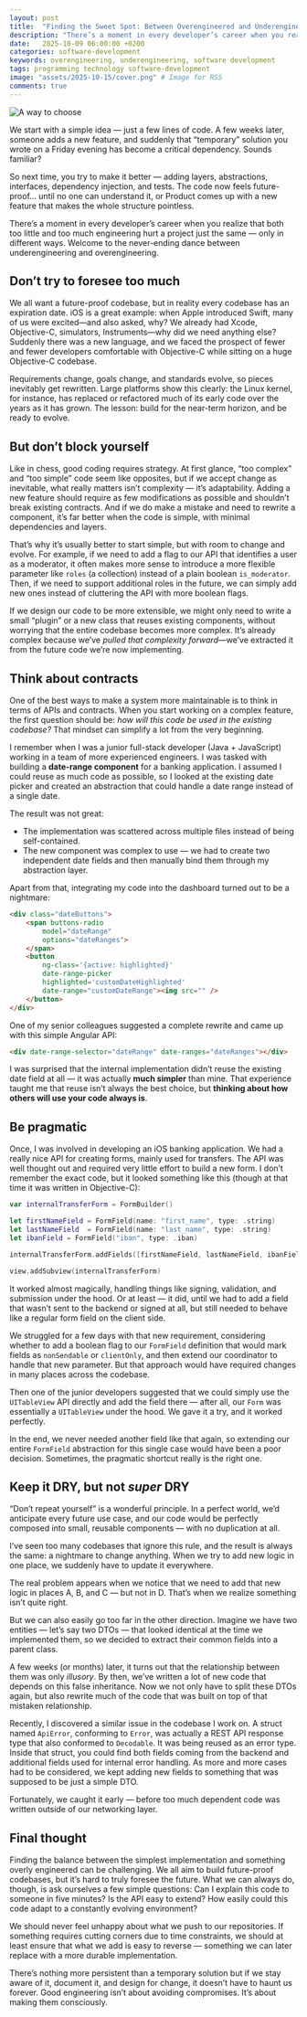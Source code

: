 ```yaml
---
layout: post
title:  "Finding the Sweet Spot: Between Overengineered and Underengineered Code"
description: "There’s a moment in every developer’s career when you realize that both too little and too much engineering hurt a project just the same — only in different ways."
date:   2025-10-09 06:00:00 +0200
categories: software-development
keywords: overengineering, underengineering, software development
tags: programming technology software-development
image: "assets/2025-10-15/cover.png" # Image for RSS
comments: true
---
```


![A way to choose]({{site.url}}/assets/2025-10-15/cover.webp)

We start with a simple idea — just a few lines of code. A few weeks later, someone adds a new feature, and suddenly that “temporary” solution you wrote on a Friday evening has become a critical dependency. Sounds familiar?

So next time, you try to make it better — adding layers, abstractions, interfaces, dependency injection, and tests. The code now feels future-proof… until no one can understand it, or Product comes up with a new feature that makes the whole structure pointless.

There’s a moment in every developer’s career when you realize that both too little and too much engineering hurt a project just the same — only in different ways. Welcome to the never-ending dance between underengineering and overengineering.

## Don’t try to foresee too much

We all want a future-proof codebase, but in reality every codebase has an expiration date. iOS is a great example: when Apple introduced Swift, many of us were excited—and also asked, why? We already had Xcode, Objective-C, simulators, Instruments—why did we need anything else? Suddenly there was a new language, and we faced the prospect of fewer and fewer developers comfortable with Objective-C while sitting on a huge Objective-C codebase. 

Requirements change, goals change, and standards evolve, so pieces inevitably get rewritten. Large platforms show this clearly: the Linux kernel, for instance, has replaced or refactored much of its early code over the years as it has grown. The lesson: build for the near-term horizon, and be ready to evolve.

## But don’t block yourself

Like in chess, good coding requires strategy. At first glance, “too complex” and “too simple” code seem like opposites, but if we accept change as inevitable, what really matters isn’t complexity — it’s adaptability. Adding a new feature should require as few modifications as possible and shouldn’t break existing contracts. And if we do make a mistake and need to rewrite a component, it’s far better when the code is simple, with minimal dependencies and layers.

That’s why it’s usually better to start simple, but with room to change and evolve. For example, if we need to add a flag to our API that identifies a user as a moderator, it often makes more sense to introduce a more flexible parameter like `roles` (a collection) instead of a plain boolean `is_moderator`. Then, if we need to support additional roles in the future, we can simply add new ones instead of cluttering the API with more boolean flags.

If we design our code to be more extensible, we might only need to write a small “plugin” or a new class that reuses existing components, without worrying that the entire codebase becomes more complex. It’s already complex because we’ve *pulled that complexity forward*—we’ve extracted it from the future code we’re now implementing.

## Think about contracts

One of the best ways to make a system more maintainable is to think in terms of APIs and contracts.
When you start working on a complex feature, the first question should be: *how will this code be used in the existing codebase?* That mindset can simplify a lot from the very beginning.

I remember when I was a junior full-stack developer (Java + JavaScript) working in a team of more experienced engineers. I was tasked with building a **date-range component** for a banking application. I assumed I could reuse as much code as possible, so I looked at the existing date picker and created an abstraction that could handle a date range instead of a single date.

The result was not great:
- The implementation was scattered across multiple files instead of being self-contained.
- The new component was complex to use — we had to create two independent date fields and then manually bind them through my abstraction layer.

Apart from that, integrating my code into the dashboard turned out to be a nightmare:

```html
<div class="dateButtons">
    <span buttons-radio
        model="dateRange"
        options="dateRanges">
    </span>
    <button 
        ng-class='{active: highlighted}'
        date-range-picker 
        highlighted='customDateHighlighted'
        date-range="customDateRange"><img src="" />
    </button>
</div>
```

One of my senior colleagues suggested a complete rewrite and came up with this simple Angular API:

```html
<div date-range-selector="dateRange" date-ranges="dateRanges"></div>
```

I was surprised that the internal implementation didn’t reuse the existing date field at all — it was actually **much simpler** than mine.
That experience taught me that reuse isn’t always the best choice, but **thinking about how others will use your code always is**.

## Be pragmatic

Once, I was involved in developing an iOS banking application. We had a really nice API for creating forms, mainly used for transfers. The API was well thought out and required very little effort to build a new form. I don’t remember the exact code, but it looked something like this (though at that time it was written in Objective-C):

```swift
var internalTransferForm = FormBuilder()

let firstNameField = FormField(name: "first_name", type: .string)
let lastNameField  = FormField(name: "last_name", type: .string)
let ibanField = FormField("iban", type: .iban)

internalTransferForm.addFields([firstNameField, lastNameField, ibanField])

view.addSubview(internalTransferForm)

```

It worked almost magically, handling things like signing, validation, and submission under the hood.
Or at least — it did, until we had to add a field that wasn’t sent to the backend or signed at all, but still needed to behave like a regular form field on the client side.

We struggled for a few days with that new requirement, considering whether to add a boolean flag to our `FormField` definition that would mark fields as `nonSendable` or `clientOnly`, and then extend our coordinator to handle that new parameter. But that approach would have required changes in many places across the codebase.

Then one of the junior developers suggested that we could simply use the `UITableView` API directly and add the field there — after all, our `Form` was essentially a `UITableView` under the hood. We gave it a try, and it worked perfectly.

In the end, we never needed another field like that again, so extending our entire `FormField` abstraction for this single case would have been a poor decision. Sometimes, the pragmatic shortcut really is the right one.

## Keep it DRY, but not _super_ DRY

“Don’t repeat yourself” is a wonderful principle. In a perfect world, we’d anticipate every future use case, and our code would be perfectly composed into small, reusable components — with no duplication at all.

I’ve seen too many codebases that ignore this rule, and the result is always the same: a nightmare to change anything. When we try to add new logic in one place, we suddenly have to update it everywhere.

The real problem appears when we notice that we need to add that new logic in places A, B, and C — but not in D. That’s when we realize something isn’t quite right.

But we can also easily go too far in the other direction. Imagine we have two entities — let’s say two DTOs — that looked identical at the time we implemented them, so we decided to extract their common fields into a parent class.

A few weeks (or months) later, it turns out that the relationship between them was only _illusory_. By then, we’ve written a lot of new code that depends on this false inheritance. Now we not only have to split these DTOs again, but also rewrite much of the code that was built on top of that mistaken relationship.

Recently, I discovered a similar issue in the codebase I work on. A struct named `ApiError`, conforming to `Error`, was actually a REST API response type that also conformed to `Decodable`. It was being reused as an error type. Inside that struct, you could find both fields coming from the backend and additional fields used for internal error handling. As more and more cases had to be considered, we kept adding new fields to something that was supposed to be just a simple DTO.

Fortunately, we caught it early — before too much dependent code was written outside of our networking layer.

## Final thought

Finding the balance between the simplest implementation and something overly engineered can be challenging. We all aim to build future-proof codebases, but it’s hard to truly foresee the future. What we can always do, though, is ask ourselves a few simple questions: Can I explain this code to someone in five minutes? Is the API easy to extend? How easily could this code adapt to a constantly evolving environment?

We should never feel unhappy about what we push to our repositories. If something requires cutting corners due to time constraints, we should at least ensure that what we add is easy to reverse — something we can later replace with a more durable implementation.

There’s nothing more persistent than a temporary solution but if we stay aware of it, document it, and design for change, it doesn’t have to haunt us forever. Good engineering isn’t about avoiding compromises. It’s about making them consciously.